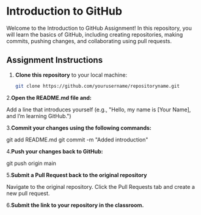 # Introduction to GitHub

Welcome to the Introduction to GitHub Assignment! In this repository, you will learn the basics of GitHub, including creating repositories, making commits, pushing changes, and collaborating using pull requests.

## Assignment Instructions

1. **Clone this repository** to your local machine:
   ```bash
   git clone https://github.com/yourusername/repositoryname.git

2.**Open the README.md file and:**

Add a line that introduces yourself (e.g., "Hello, my name is [Your Name], and I’m learning GitHub.")

3.**Commit your changes using the following commands:**

git add README.md
git commit -m "Added introduction"


4.**Push your changes back to GitHub:**

git push origin main



5.**Submit a Pull Request back to the original repository**


Navigate to the original repository.
Click the Pull Requests tab and create a new pull request.

6.**Submit the link to your repository in the classroom.**


